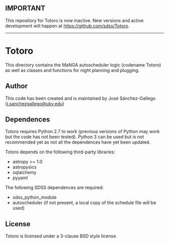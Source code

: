 IMPORTANT
---------

This repository for Totoro is now inactive. New versions and active development will happen at https://github.com/sdss/Totoro.

-------

# Totoro

This directory contains the MaNGA autoscheduler logic (codename Totoro) as well as classes
and functions for night planning and plugging.

## Author

This code has been created and is maintained by José Sánchez-Gallego (j.sanchezgallego@uky.edu)

## Dependences

Totoro requires Python 2.7 to work (previous versions of Python may work but the code has not been tested).
Python 3 can be used but is not recommended yet as not all the dependences have yet been updated.

Totoro depends on the following third-party libraries:

- astropy >= 1.0
- astropysics
- sqlalchemy
- pyyaml

The following SDSS dependences are required:

- sdss_python_module
- autoscheduler (if not present, a local copy of the schedule file will be used)

## License

Totoro is licensed under a 3-clause BSD style license.
